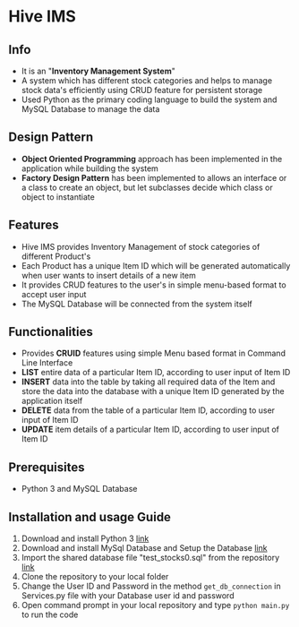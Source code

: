 # Hive IMS

## Info

* It is an "**Inventory Management System**"
* A system which has different stock categories and helps to manage stock data's efficiently using CRUD feature for persistent storage
* Used Python as the primary coding language to build the system and MySQL Database to manage the data

## Design Pattern

* **Object Oriented Programming** approach has been implemented in the application while building the system
* **Factory Design Pattern** has been implemented to allows an interface or a class to create an object, but let subclasses decide which class or object to instantiate

## Features
* Hive IMS provides Inventory Management of stock categories of different Product's
* Each Product has a unique Item ID which will  be generated automatically when user wants to insert details of a new item
* It provides CRUD features to the user's in simple menu-based format to accept user input
* The MySQL Database will be connected from the system itself

## Functionalities
* Provides **CRUID** features using simple Menu based format in Command Line Interface
* **LIST** entire data of a particular Item ID, according to user input of Item ID
* **INSERT** data into the table by taking all required data of the Item and store the data into the database with a unique Item ID generated by the application itself
* **DELETE** data from the table of a particular Item ID, according to user input of Item ID
* **UPDATE** item details of a particular Item ID, according to user input of Item ID

## Prerequisites

* Python 3 and MySQL Database

## Installation and usage Guide
1. Download and install Python 3 [link](https://www.python.org/downloads/)
2. Download and install MySql Database and Setup the Database [link](https://dev.mysql.com/downloads/installer/)
3. Import the shared database file "test_stocks0.sql" from the repository [link](https://github.com/bitan-mondal/InventoryManagementSystem/blob/master/test_stocks0.sql)
4. Clone the repository to your local folder
4. Change the User ID and Password in the method `get_db_connection` in Services.py file with your Database user id and password
5. Open command prompt in your local repository and type `python main.py` to run the code